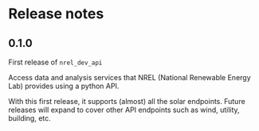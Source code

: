 # Release notes

<!-- do not remove -->

## 0.1.0

First release of `nrel_dev_api`

Access data and analysis services that NREL (National Renewable Energy Lab) provides using a python API.

With this first release, it supports (almost) all the solar endpoints.
Future releases will expand to cover other API endpoints such as wind, utility, building, etc.

